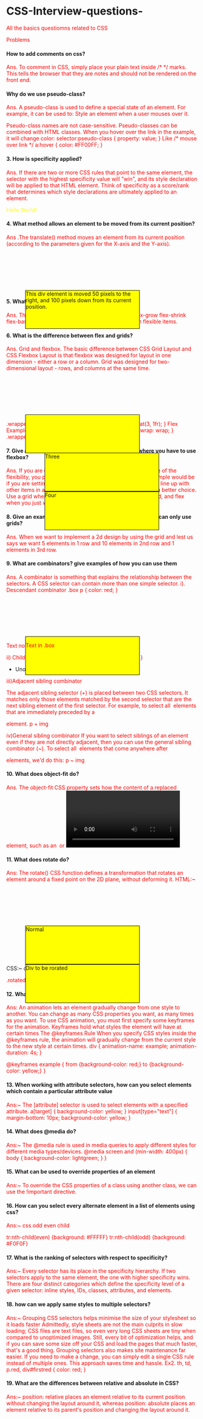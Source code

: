 # CSS-Interview-questions-
All the basics questiomns related to CSS

Problems
#### How to add comments on css?
Ans. To comment in CSS, simply place your plain text inside /* */ marks. This tells  the browser that they are notes and should not be rendered on the front end.

#### Why do we use pseudo-class?
Ans. A pseudo-class is used to define a special state of an element.
For example, it can be used to:
Style an element when a user mouses over it.

Pseudo-class names are not case-sensitive.
Pseudo-classes can be combined with HTML classes.
When you hover over the link in the example, it will change color:
selector:pseudo-class {
  property: value;
}
Like 
/* mouse over link */
a:hover {
  color: #FF00FF;
}

#### 3. How is specificity applied?
Ans. If there are two or more CSS rules that point to the same element, the selector with the highest specificity value will "win", and its style declaration will be applied to that HTML element. Think of specificity as a score/rank that determines which style declarations are ultimately applied to an element.

<style>
.test {color: green;} 
 p{
   color: red;
  } 
  #ptag{
	color:yellow;
}
</style>

<p class="test" id="ptag">Hello World!</p>

#### 4.  What method allows an element to be moved from its current position?
Ans .The translate() method moves an element from its current position (according to the parameters given for the X-axis and the Y-axis).

<style> 
div {
  width: 300px;
  height: 100px;
  background-color: yellow;
  border: 1px solid black;
  transform: translate(50px,100px);
}
</style>

<div>
This div element is moved 50 pixels to the right, and 100 pixels down from its current position.
</div>

#### 5. What properties does flex model have?
Ans. The flex property is a shorthand property for:
flex-grow
flex-shrink
flex-basis
The flex property sets the flexible length on flexible items.

#### 6. What is the difference between flex and grids?
Ans. Grid and flexbox. The basic difference between CSS Grid Layout and CSS Flexbox Layout is that flexbox was designed for layout in one dimension - either a row or a column. Grid was designed for two-dimensional layout - rows, and columns at the same time.
<div class="wrapper">
  <div>Three</div>
  <div>Four</div>
</div>

.wrapper {
  display: grid;
  grid-template-columns: repeat(3, 1fr);
}
Flex Example :
.wrapper {
  width: 500px;
  display: flex;
  flex-wrap: wrap;
}
.wrapper > div {
  flex: 1 1 150px;
}

####  7. Give an example where we have to use grids and where you have to use flexbox? 
Ans. If you are using flexbox and find yourself disabling some of the flexibility, you probably need to use CSS Grid Layout. An example would be if you are setting a percentage width on a flex item to make it line up with other items in a row above. In that case, a grid is likely to be a better choice.
Use a grid when you already have the layout structure in mind, and flex when you just want everything to fit.

#### 8. Give an example where you cannot use flexbox, and you can only use grids?
Ans. When we want to implement a 2d design by using the grid and lest us says we want 5 elements in 1 row and 10 elements in 2nd row and 1 elements in 3rd row.

#### 9. What are combinators? give examples of how you can use them
Ans. A combinator is something that explains the relationship between the selectors. A CSS selector can contain more than one simple selector.
i). Descendant combinator
.box p {
    color: red;
}  
    
<div class="box"><p>Text in .box</p></div>
<p>Text not in .box</p>
    
 ii) Child combinator
ul > li {
    border-top: 5px solid red;
}  
<ul>
    <li>Unordered item</li>
</ul>

iii)Adjacent sibling combinator

The adjacent sibling selector (+) is placed between two CSS selectors. It matches only those elements matched by the second selector that are the next sibling element of the first selector. For example, to select all <img> elements that are immediately preceded by a <p> element.
p + img
	
iv)General sibling combinator
If you want to select siblings of an element even if they are not directly adjacent, then you can use the general sibling combinator (~). To select all <img> elements that come anywhere after <p> elements, we'd do this: p ~ img

#### 10. What does object-fit do?
Ans. The object-fit CSS property sets how the content of a replaced element, such as an <img> or <video> , should be resized to fit its container. You can alter the alignment of the replaced element's content object within the element's box using the object-position property.
	
#### 11. What does rotate do?
Ans: The rotate() CSS function defines a transformation that rotates an element around a fixed point on the 2D plane, without deforming it.
HTML:~
<div>Normal</div>
<div class="rotated">Div to be rorated </div>
CSS:~
div {
  width: 80px;
  height: 80px;
}

.rotated {
  transform: rotate(260deg);
}

#### 12. What rule can be used to define animations 
Ans: An animation lets an element gradually change from one style to another.
You can change as many CSS properties you want, as many times as you want.
To use CSS animation, you must first specify some keyframes for the animation.
Keyframes hold what styles the element will have at certain times
The @keyframes Rule
When you specify CSS styles inside the @keyframes rule, the animation will gradually change from the current style to the new style at certain times.
div {
  animation-name: example;
  animation-duration: 4s;
}

@keyframes example {
  from {background-color: red;}
  to {background-color: yellow;}
}


#### 13. When working with attribute selectors, how can you select elements which contain a particular attribute value
Ans:~ The [attribute] selector is used to select elements with a specified attribute.
a[target] {
  background-color: yellow;
}
input[type="text"] {
  margin-bottom: 10px;
  background-color: yellow;
}

#### 14. What does @media do?
Ans:~ The @media rule is used in media queries to apply different styles for different media types/devices.
@media screen and (min-width: 400px) {
  body {
	background-color: lightgreen;
  }
}
#### 15. What can be used to override properties of an element
Ans:~ To override the CSS properties of a class using another class, we can use the !important directive.

#### 16. How can you select every alternate element in a list of elements using css?
Ans:~  css odd even child

tr:nth-child(even) {background: #FFFFF}
tr:nth-child(odd) {background: #F0F0F}


#### 17. What is the ranking of selectors with respect to specificity?
Ans:~ Every selector has its place in the specificity hierarchy. If two selectors apply to the same element, the one with higher specificity wins. There are four distinct categories which define the specificity level of a given selector: inline styles, IDs, classes, attributes, and elements.

#### 18. how can we apply same styles to multiple selectors?
Ans:~ Grouping CSS selectors helps minimise the size of your stylesheet so it loads faster Admittedly, style sheets are not the main culprits in slow loading; CSS files are text files, so even very long CSS sheets are tiny when compared to unoptimized images. Still, every bit of optimization helps, and if you can save some size off your CSS and load the pages that much faster, that's a good thing.
Grouping selectors also makes site maintenance far easier. If you need to make a change, you can simply edit a single CSS rule instead of multiple ones. This approach saves time and hassle.
Ex2. th, td, p.red, div#firstred { color: red; }


#### 19. What are the differences between relative and absolute in CSS?
Ans:~ position: relative places an element relative to its current position without changing the layout around it, whereas position: absolute places an element relative to its parent's position and changing the layout around it.

